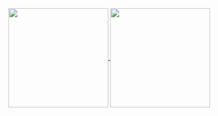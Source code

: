 
<a href="https://github.com/MaFerr31/github-readme-stats">
  <img height=200 align="center" src="https://github-readme-stats.vercel.app/api?username=MaFerr31&theme=radical" />
</a> <a href="https://github.com/MaFerr31/convoychat">
  <img height=200 align="center" src="https://github-readme-stats.vercel.app/api/top-langs?username=MaFerr31&layout=compact&theme=radical&langs_count=8&card_width=320" />
</a>
